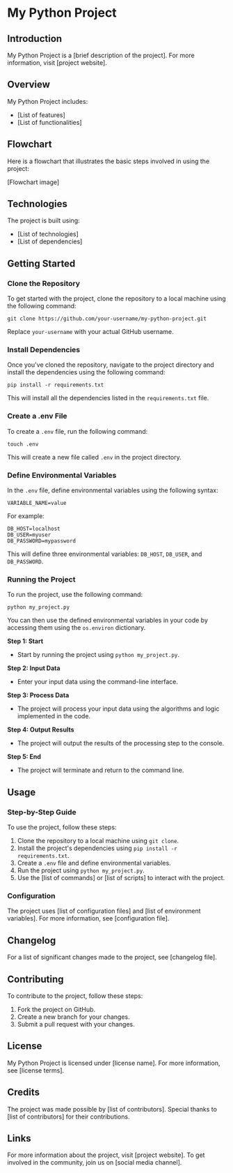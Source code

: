 # My Python Project

## Introduction

My Python Project is a [brief description of the project]. For more information, visit [project website].

## Overview

My Python Project includes:

* [List of features]
* [List of functionalities]

## Flowchart

Here is a flowchart that illustrates the basic steps involved in using the project:

[Flowchart image]

## Technologies

The project is built using:

* [List of technologies]
* [List of dependencies]

## Getting Started

### Clone the Repository

To get started with the project, clone the repository to a local machine using the following command:
```
git clone https://github.com/your-username/my-python-project.git
```
Replace `your-username` with your actual GitHub username.

### Install Dependencies

Once you've cloned the repository, navigate to the project directory and install the dependencies using the following command:
```
pip install -r requirements.txt
```
This will install all the dependencies listed in the `requirements.txt` file.

### Create a .env File

To create a `.env` file, run the following command:
```
touch .env
```
This will create a new file called `.env` in the project directory.

### Define Environmental Variables

In the `.env` file, define environmental variables using the following syntax:
```
VARIABLE_NAME=value
```
For example:
```
DB_HOST=localhost
DB_USER=myuser
DB_PASSWORD=mypassword
```
This will define three environmental variables: `DB_HOST`, `DB_USER`, and `DB_PASSWORD`.

### Running the Project

To run the project, use the following command:
```
python my_project.py
```
You can then use the defined environmental variables in your code by accessing them using the `os.environ` dictionary.


**Step 1: Start**

* Start by running the project using `python my_project.py`.

**Step 2: Input Data**

* Enter your input data using the command-line interface.

**Step 3: Process Data**

* The project will process your input data using the algorithms and logic implemented in the code.

**Step 4: Output Results**

* The project will output the results of the processing step to the console.

**Step 5: End**

* The project will terminate and return to the command line.

## Usage

### Step-by-Step Guide

To use the project, follow these steps:

1. Clone the repository to a local machine using `git clone`.
2. Install the project's dependencies using `pip install -r requirements.txt`.
3. Create a `.env` file and define environmental variables.
4. Run the project using `python my_project.py`.
5. Use the [list of commands] or [list of scripts] to interact with the project.

### Configuration

The project uses [list of configuration files] and [list of environment variables]. For more information, see [configuration file].

## Changelog

For a list of significant changes made to the project, see [changelog file].

## Contributing

To contribute to the project, follow these steps:

1. Fork the project on GitHub.
2. Create a new branch for your changes.
3. Submit a pull request with your changes.

## License

My Python Project is licensed under [license name]. For more information, see [license terms].

## Credits

The project was made possible by [list of contributors]. Special thanks to [list of contributors] for their contributions.



## Links

For more information about the project, visit [project website]. To get involved in the community, join us on [social media channel].
